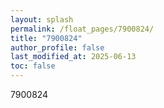 ```yaml
---
layout: splash
permalink: /float_pages/7900824/
title: "7900824"
author_profile: false
last_modified_at: 2025-06-13
toc: false
---
```

 
7900824
